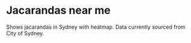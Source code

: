 # Jacarandas near me
Shows jacarandas in Sydney with heatmap.
Data currently sourced from City of Sydney.